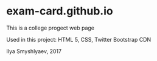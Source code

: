 # exam-card.github.io
This is a college progect web page

Used in this project: HTML 5, CSS, Twitter Bootstrap CDN

Ilya Smyshlyaev, 2017

